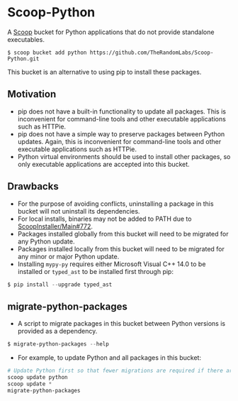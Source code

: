 <!-- markdownlint-disable MD010 -->
<!-- markdownlint-disable MD014 -->
<!-- markdownlint-disable MD046 -->

# Scoop-Python

A [Scoop](https://github.com/lukesampson/scoop) bucket for Python applications that do not provide
standalone executables.

	$ scoop bucket add python https://github.com/TheRandomLabs/Scoop-Python.git

This bucket is an alternative to using pip to install these packages.

## Motivation

* pip does not have a built-in functionality to update all packages. This is inconvenient for
command-line tools and other executable applications such as HTTPie.
* pip does not have a simple way to preserve packages between Python updates. Again, this is
inconvenient for command-line tools and other executable applications such as HTTPie.
* Python virtual environments should be used to install other packages, so only executable
applications are accepted into this bucket.

## Drawbacks

* For the purpose of avoiding conflicts, uninstalling a package in this bucket will not
uninstall its dependencies.
* For local installs, binaries may not be added to PATH due to
[ScoopInstaller/Main#772](https://github.com/ScoopInstaller/Main/issues/772).
* Packages installed globally from this bucket will need to be migrated for any Python update.
* Packages installed locally from this bucket will need to be migrated for any minor or major
Python update.
* Installing `mypy-py` requires either Microsoft Visual C++ 14.0 to be installed or `typed_ast`
to be installed first through pip:

```powershell
$ pip install --upgrade typed_ast
```

## migrate-python-packages

* A script to migrate packages in this bucket between Python versions is provided as a dependency.

```powershell
$ migrate-python-packages --help
```

* For example, to update Python and all packages in this bucket:

```powershell
# Update Python first so that fewer migrations are required if there are also updates for packages in this bucket
scoop update python
scoop update *
migrate-python-packages
```
